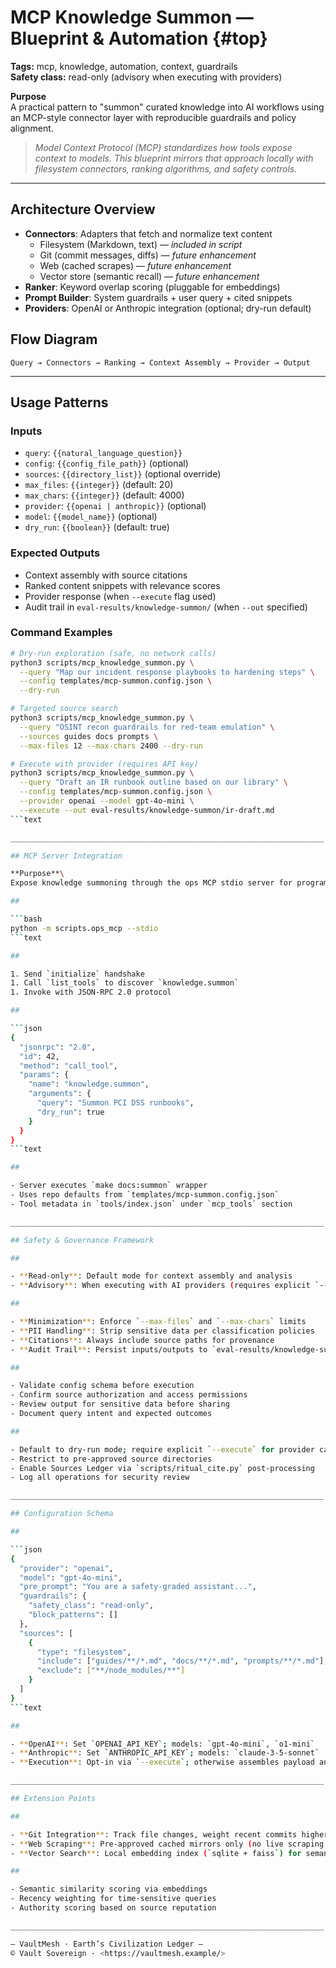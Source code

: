 # MCP Knowledge Summon — Blueprint & Automation {#top}

**Tags:** mcp, knowledge, automation, context, guardrails\
**Safety class:** read-only (advisory when executing with providers)

**Purpose**\
A practical pattern to "summon" curated knowledge into AI workflows using an MCP-style connector layer with reproducible guardrails and policy alignment.

> *Model Context Protocol (MCP) standardizes how tools expose context to models. This blueprint mirrors that approach locally with filesystem connectors, ranking algorithms, and safety controls.*

______________________________________________________________________

## Architecture Overview

- **Connectors**: Adapters that fetch and normalize text content
  - Filesystem (Markdown, text) — *included in script*
  - Git (commit messages, diffs) — *future enhancement*
  - Web (cached scrapes) — *future enhancement*
  - Vector store (semantic recall) — *future enhancement*
- **Ranker**: Keyword overlap scoring (pluggable for embeddings)
- **Prompt Builder**: System guardrails + user query + cited snippets
- **Providers**: OpenAI or Anthropic integration (optional; dry-run default)

## Flow Diagram

```text
Query → Connectors → Ranking → Context Assembly → Provider → Output
```

______________________________________________________________________

## Usage Patterns

### Inputs

- `query`: `{{natural_language_question}}`
- `config`: `{{config_file_path}}` (optional)
- `sources`: `{{directory_list}}` (optional override)
- `max_files`: `{{integer}}` (default: 20)
- `max_chars`: `{{integer}}` (default: 4000)
- `provider`: `{{openai | anthropic}}` (optional)
- `model`: `{{model_name}}` (optional)
- `dry_run`: `{{boolean}}` (default: true)

### Expected Outputs

- Context assembly with source citations
- Ranked content snippets with relevance scores
- Provider response (when `--execute` flag used)
- Audit trail in `eval-results/knowledge-summon/` (when `--out` specified)

### Command Examples

```bash
# Dry-run exploration (safe, no network calls)
python3 scripts/mcp_knowledge_summon.py \
  --query "Map our incident response playbooks to hardening steps" \
  --config templates/mcp-summon.config.json \
  --dry-run

# Targeted source search
python3 scripts/mcp_knowledge_summon.py \
  --query "OSINT recon guardrails for red-team emulation" \
  --sources guides docs prompts \
  --max-files 12 --max-chars 2400 --dry-run

# Execute with provider (requires API key)
python3 scripts/mcp_knowledge_summon.py \
  --query "Draft an IR runbook outline based on our library" \
  --config templates/mcp-summon.config.json \
  --provider openai --model gpt-4o-mini \
  --execute --out eval-results/knowledge-summon/ir-draft.md
```text

______________________________________________________________________

## MCP Server Integration

**Purpose**\
Expose knowledge summoning through the ops MCP stdio server for programmatic orchestration by agent clients.

## 

```bash
python -m scripts.ops_mcp --stdio
```text

## 

1. Send `initialize` handshake
1. Call `list_tools` to discover `knowledge.summon`
1. Invoke with JSON-RPC 2.0 protocol

## 

```json
{
  "jsonrpc": "2.0",
  "id": 42,
  "method": "call_tool",
  "params": {
    "name": "knowledge.summon",
    "arguments": {
      "query": "Summon PCI DSS runbooks",
      "dry_run": true
    }
  }
}
```text

## 

- Server executes `make docs:summon` wrapper
- Uses repo defaults from `templates/mcp-summon.config.json`
- Tool metadata in `tools/index.json` under `mcp_tools` section

______________________________________________________________________

## Safety & Governance Framework

## 

- **Read-only**: Default mode for context assembly and analysis
- **Advisory**: When executing with AI providers (requires explicit `--execute`)

## 

- **Minimization**: Enforce `--max-files` and `--max-chars` limits
- **PII Handling**: Strip sensitive data per classification policies
- **Citations**: Always include source paths for provenance
- **Audit Trail**: Persist inputs/outputs to `eval-results/knowledge-summon/`

## 

- Validate config schema before execution
- Confirm source authorization and access permissions
- Review output for sensitive data before sharing
- Document query intent and expected outcomes

## 

- Default to dry-run mode; require explicit `--execute` for provider calls
- Restrict to pre-approved source directories
- Enable Sources Ledger via `scripts/ritual_cite.py` post-processing
- Log all operations for security review

______________________________________________________________________

## Configuration Schema

## 

```json
{
  "provider": "openai",
  "model": "gpt-4o-mini", 
  "pre_prompt": "You are a safety-graded assistant...",
  "guardrails": { 
    "safety_class": "read-only", 
    "block_patterns": [] 
  },
  "sources": [
    { 
      "type": "filesystem", 
      "include": ["guides/**/*.md", "docs/**/*.md", "prompts/**/*.md"], 
      "exclude": ["**/node_modules/**"] 
    }
  ]
}
```text

## 

- **OpenAI**: Set `OPENAI_API_KEY`; models: `gpt-4o-mini`, `o1-mini`
- **Anthropic**: Set `ANTHROPIC_API_KEY`; models: `claude-3-5-sonnet`
- **Execution**: Opt-in via `--execute`; otherwise assembles payload and prints plan

______________________________________________________________________

## Extension Points

## 

- **Git Integration**: Track file changes, weight recent commits higher
- **Web Scraping**: Pre-approved cached mirrors only (no live scraping in CI)
- **Vector Search**: Local embedding index (`sqlite + faiss`) for semantic recall

## 

- Semantic similarity scoring via embeddings
- Recency weighting for time-sensitive queries
- Authority scoring based on source reputation

______________________________________________________________________

— VaultMesh · Earth’s Civilization Ledger —
© Vault Sovereign · <https://vaultmesh.example/>
````

